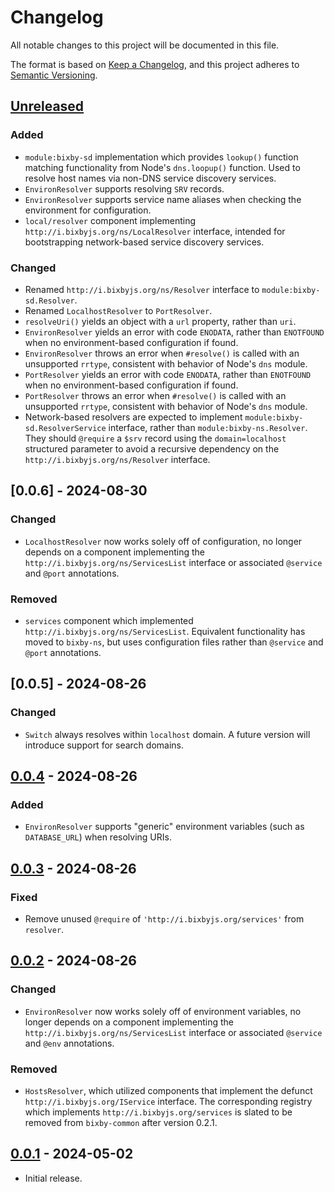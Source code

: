 # Changelog
All notable changes to this project will be documented in this file.

The format is based on [Keep a Changelog](https://keepachangelog.com/en/1.0.0/),
and this project adheres to [Semantic Versioning](https://semver.org/spec/v2.0.0.html).

## [Unreleased]
### Added
- `module:bixby-sd` implementation which provides `lookup()` function matching
functionality from Node's `dns.loopup()` function.  Used to resolve host names
via non-DNS service discovery services.
- `EnvironResolver` supports resolving `SRV` records.
- `EnvironResolver` supports service name aliases when checking the environment
for configuration.
- `local/resolver` component implementing `http://i.bixbyjs.org/ns/LocalResolver`
interface, intended for bootstrapping network-based service discovery services.

### Changed
- Renamed `http://i.bixbyjs.org/ns/Resolver` interface to
`module:bixby-sd.Resolver`.
- Renamed `LocalhostResolver` to `PortResolver`.
- `resolveUri()` yields an object with a `url` property, rather than `uri`.
- `EnvironResolver` yields an error with code `ENODATA`, rather than `ENOTFOUND`
when no environment-based configuration if found.
- `EnvironResolver` throws an error when `#resolve()` is called with an
unsupported `rrtype`, consistent with behavior of Node's `dns` module.
- `PortResolver` yields an error with code `ENODATA`, rather than `ENOTFOUND`
when no environment-based configuration if found.
- `PortResolver` throws an error when `#resolve()` is called with an unsupported
`rrtype`, consistent with behavior of Node's `dns` module.
- Network-based resolvers are expected to implement `module:bixby-sd.ResolverService`
interface, rather than `module:bixby-ns.Resolver`.  They should `@require` a `$srv`
record using the `domain=localhost` structured parameter to avoid a recursive
dependency on the `http://i.bixbyjs.org/ns/Resolver` interface.

## [0.0.6] - 2024-08-30
### Changed
- `LocalhostResolver` now works solely off of configuration, no longer
depends on a component implementing the `http://i.bixbyjs.org/ns/ServicesList`
interface or associated `@service` and `@port` annotations.

### Removed
- `services` component which implemented `http://i.bixbyjs.org/ns/ServicesList`.
Equivalent functionality has moved to `bixby-ns`, but uses configuration files
rather than `@service` and `@port` annotations.

## [0.0.5] - 2024-08-26
### Changed
- `Switch` always resolves within `localhost` domain.  A future version will
introduce support for search domains.

## [0.0.4] - 2024-08-26
### Added
- `EnvironResolver` supports "generic" environment variables (such as `DATABASE_URL`)
when resolving URIs.

## [0.0.3] - 2024-08-26
### Fixed
- Remove unused `@require` of `'http://i.bixbyjs.org/services'` from `resolver`.

## [0.0.2] - 2024-08-26
### Changed
- `EnvironResolver` now works solely off of environment variables, no longer
depends on a component implementing the `http://i.bixbyjs.org/ns/ServicesList`
interface or associated `@service` and `@env` annotations.

### Removed
- `HostsResolver`, which utilized components that implement the defunct `http://i.bixbyjs.org/IService`
interface.  The corresponding registry which implements `http://i.bixbyjs.org/services`
is slated to be removed from `bixby-common` after version 0.2.1.

## [0.0.1] - 2024-05-02

- Initial release.

[Unreleased]: https://github.com/bixbyjs/bixby-sd/compare/v0.0.4...HEAD
[0.0.4]: https://github.com/bixbyjs/bixby-sd/compare/v0.0.3...v0.0.4
[0.0.3]: https://github.com/bixbyjs/bixby-sd/compare/v0.0.2...v0.0.3
[0.0.2]: https://github.com/bixbyjs/bixby-sd/compare/v0.0.1...v0.0.2
[0.0.1]: https://github.com/bixbyjs/bixby-sd/releases/tag/v0.0.1
